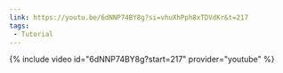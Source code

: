 ```yaml
---
link: https://youtu.be/6dNNP74BY8g?si=vhuXhPph8xTDVdKr&t=217
tags:
 - Tutorial
---
```

{% include video id="6dNNP74BY8g?start=217" provider="youtube" %}
